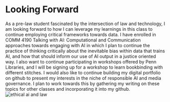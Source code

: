 # Looking Forward

  As a pre-law student fascinated by the intersection of law and technology, I am looking forward to how I can leverage my learnings in this class to continue employing critical frameworks towards data. I have enrolled in COMM 4190 Talking with AI: Computational and Communication approaches towards engaging with AI in which I plan to continue the practice of thinking critically about the inevitable bias within data that trains AI, and how that should inform our use of AI output in a justice oriented way. I also want to continue participating in workshops offered by Penn Libraries, and I will be signing up for a workshop to learn bookbinding with different stitches. I would also like to continue building my digital portfolio on github to present my interests in the niche of responsible AI and media governance. I plan to work towards this by gathering my writing on these topics for other classes and incorporating it into my github. 
![ethical ai and law](https://github.com/user-attachments/assets/aa222090-63a2-4937-8f6c-a4d991c0d057)
